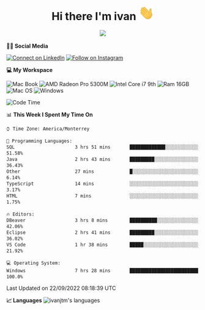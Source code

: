 <h1 align="center">Hi there I'm ivan <img src="https://raw.githubusercontent.com/ABSphreak/ABSphreak/master/gifs/Hi.gif" width="40px" /></h1>
<div align="center">
<img src="http://github-readme-streak-stats.herokuapp.com?user=ivanjtm&hide_border=true&background=00000000&border=FFFFFF00&sideNums=A8A8A8&sideLabels=A8A8A8&currStreakNum=FFC93C&dates=A8A8A8)](https://git.io/streak-stats"/>
</div>

**👦🏻 Social Media**

[![Connect on LinkedIn](https://img.shields.io/badge/LinkedIn-%230077B5.svg?&style=flat-square&logo=linkedin&logoColor=white)](https://www.linkedin.com/in/ivanjtm)
[![Follow on Instagram](https://img.shields.io/badge/Instagram-E4405F?style=flat-square&logo=instagram&logoColor=white)](https://www.instagram.com/ivanjtm)

**💻 My Workspace**

![Mac Book](https://img.shields.io/badge/Apple-MacBook_Pro_2019-999999?style=flat-square&logo=apple&logoColor=white)
![AMD Radeon Pro 5300M](https://img.shields.io/badge/AMD-Radeon_Pro_5300M-ED1C24?style=flat-square&logo=amd&logoColor=white)
![Intel Core i7 9th](https://img.shields.io/badge/Intel-Core_i7_9th-0071C5?style=flat-square&logo=intel&logoColor=white)
![Ram 16GB](https://img.shields.io/badge/RAM-16GB-230071C5?style=flat-square&logoColor=white)
![Mac OS](https://img.shields.io/badge/Mac%20OS-000000?style=flat-square&logo=apple&logoColor=white)
![Windows](https://img.shields.io/badge/Windows-0078D6?style=flat-square&logo=windows&logoColor=white)


<!--START_SECTION:waka-->
![Code Time](http://img.shields.io/badge/Code%20Time-721%20hrs%2032%20mins-blue)

📊 **This Week I Spent My Time On** 

```text
⌚︎ Time Zone: America/Monterrey

💬 Programming Languages: 
SQL                      3 hrs 51 mins       █████████████░░░░░░░░░░░░   51.58% 
Java                     2 hrs 43 mins       █████████░░░░░░░░░░░░░░░░   36.43% 
Other                    27 mins             █░░░░░░░░░░░░░░░░░░░░░░░░   6.14% 
TypeScript               14 mins             ░░░░░░░░░░░░░░░░░░░░░░░░░   3.17% 
HTML                     7 mins              ░░░░░░░░░░░░░░░░░░░░░░░░░   1.75%

🔥 Editors: 
DBeaver                  3 hrs 8 mins        ██████████░░░░░░░░░░░░░░░   42.06% 
Eclipse                  2 hrs 41 mins       █████████░░░░░░░░░░░░░░░░   36.02% 
VS Code                  1 hr 38 mins        █████░░░░░░░░░░░░░░░░░░░░   21.92%

💻 Operating System: 
Windows                  7 hrs 28 mins       █████████████████████████   100.0%

```


 Last Updated on 22/09/2022 08:18:39 UTC
<!--END_SECTION:waka-->
**📈 Languages**
 ![ivanjtm's languages](https://wakatime.com/share/@ivanjtm/a32f83c6-d0c9-49a4-a5ae-d0440b950377.svg)
